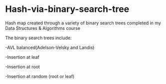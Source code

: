 # Hash-via-binary-search-tree
Hash map created through a variety of binary search trees completed in my Data Structures &amp; Algorithms course 

The binary search trees include: 

-AVL balanced(Adelson-Velsky and Landis)

-Insertion at leaf

-Insertion at root

-Insertion at random (root or leaf)
